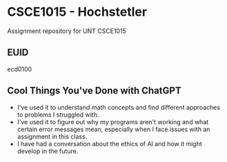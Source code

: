 # CSCE1015 - Hochstetler
Assignment repository for UNT CSCE1015
## EUID
ecd0100
## Cool Things You've Done with ChatGPT
- I've used it to understand math concepts and find different approaches to problems I struggled with.
- I've used it to figure out why my programs aren't working and what certain error messages mean, especially when I face issues with an assignment in this class.
- I have had a conversation about the ethics of AI and how it might develop in the future.
